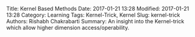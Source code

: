 Title: Kernel Based Methods
Date: 2017-01-21 13:28
Modified: 2017-01-21 13:28
Category: Learning
Tags: Kernel-Trick, Kernel
Slug: kernel-trick
Authors: Rishabh Chakrabarti
Summary: An insight into the Kernel-trick which allow higher dimension access/operability.
